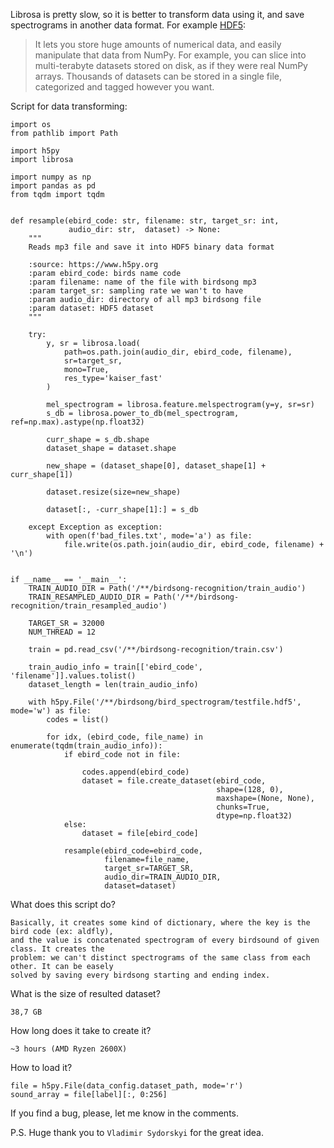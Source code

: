 Librosa is pretty slow, so it is better to transform data using it, and save spectrograms in another data format. For example [HDF5](https://www.h5py.org):   
> It lets you store huge amounts of numerical data, and easily manipulate that data from NumPy. For example, you can slice into multi-terabyte datasets stored on disk, as if they were real NumPy arrays. Thousands of datasets can be stored in a single file, categorized and tagged however you want.

Script for data transforming:
```
import os
from pathlib import Path

import h5py
import librosa

import numpy as np
import pandas as pd
from tqdm import tqdm


def resample(ebird_code: str, filename: str, target_sr: int,
             audio_dir: str,  dataset) -> None:
    """
    Reads mp3 file and save it into HDF5 binary data format

    :source: https://www.h5py.org
    :param ebird_code: birds name code
    :param filename: name of the file with birdsong mp3
    :param target_sr: sampling rate we wan't to have
    :param audio_dir: directory of all mp3 birdsong file
    :param dataset: HDF5 dataset
    """

    try:
        y, sr = librosa.load(
            path=os.path.join(audio_dir, ebird_code, filename),
            sr=target_sr,
            mono=True,
            res_type='kaiser_fast'
        )

        mel_spectrogram = librosa.feature.melspectrogram(y=y, sr=sr)
        s_db = librosa.power_to_db(mel_spectrogram, ref=np.max).astype(np.float32)

        curr_shape = s_db.shape
        dataset_shape = dataset.shape

        new_shape = (dataset_shape[0], dataset_shape[1] + curr_shape[1])

        dataset.resize(size=new_shape)

        dataset[:, -curr_shape[1]:] = s_db

    except Exception as exception:
        with open(f'bad_files.txt', mode='a') as file:
            file.write(os.path.join(audio_dir, ebird_code, filename) + '\n')


if __name__ == '__main__':
    TRAIN_AUDIO_DIR = Path('/**/birdsong-recognition/train_audio')
    TRAIN_RESAMPLED_AUDIO_DIR = Path('/**/birdsong-recognition/train_resampled_audio')

    TARGET_SR = 32000
    NUM_THREAD = 12

    train = pd.read_csv('/**/birdsong-recognition/train.csv')

    train_audio_info = train[['ebird_code', 'filename']].values.tolist()
    dataset_length = len(train_audio_info)

    with h5py.File('/**/birdsong/bird_spectrogram/testfile.hdf5', mode='w') as file:
        codes = list()

        for idx, (ebird_code, file_name) in enumerate(tqdm(train_audio_info)):
            if ebird_code not in file:

                codes.append(ebird_code)
                dataset = file.create_dataset(ebird_code,
                                              shape=(128, 0),
                                              maxshape=(None, None),
                                              chunks=True,
                                              dtype=np.float32)
            else:
                dataset = file[ebird_code]

            resample(ebird_code=ebird_code,
                     filename=file_name,
                     target_sr=TARGET_SR,
                     audio_dir=TRAIN_AUDIO_DIR,
                     dataset=dataset)

```

What does this script do?


```
Basically, it creates some kind of dictionary, where the key is the bird code (ex: aldfly), 
and the value is concatenated spectrogram of every birdsound of given class. It creates the 
problem: we can't distinct spectrograms of the same class from each other. It can be easely 
solved by saving every birdsong starting and ending index.
```

What is the size of resulted dataset?

`38,7 GB`

How long does it take to create it?

`~3 hours (AMD Ryzen 2600X)`

How to load it?

```
file = h5py.File(data_config.dataset_path, mode='r')
sound_array = file[label][:, 0:256]
```

If you find a bug, please, let me know in the comments.

P.S. Huge thank you to `Vladimir Sydorskyi` for the great idea.